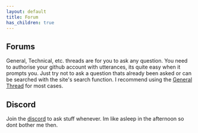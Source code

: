 ```yaml
---
layout: default
title: Forum
has_children: true
---
```


## Forums
General, Technical, etc. threads are for you to ask any question. You need to authorise your github account with utterances, its quite easy when it prompts you. Just try not to ask a question thats already been asked or can be searched with the site's search function. I recommend using the [General Thread](General/index.md) for most cases.

## Discord
Join the [discord](https://discord.gg/8ZpPu5A6) to ask stuff whenever. Im like asleep in the afternoon so dont bother me then.
